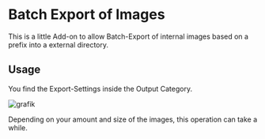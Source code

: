 # Batch Export of Images
This is a little Add-on to allow Batch-Export of internal images based on a prefix into a external directory.

## Usage
You find the Export-Settings inside the Output Category.

![grafik](https://github.com/user-attachments/assets/cd9e7f33-227c-42f0-971d-bf5168d2cfc1)

Depending on your amount and size of the images, this operation can take a while.
